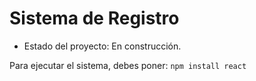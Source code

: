 <h1> Sistema de Registro</h1>

- Estado del proyecto: En construcción.

Para ejecutar el sistema, debes poner:
```npm install react```
